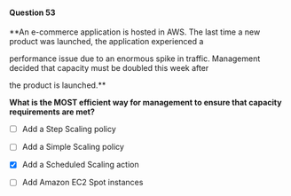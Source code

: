 #### Question  53


**An e-commerce application is hosted in AWS. The last time a new product was launched, the application experienced a

performance issue due to an enormous spike in traffic. Management decided that capacity must be doubled this week after

the product is launched.**


**What is the MOST efficient way for management to ensure that capacity requirements are met?**


- [ ] Add a Step Scaling policy


- [ ] Add a Simple Scaling policy


- [x] Add a Scheduled Scaling action


- [ ] Add Amazon EC2 Spot instances

